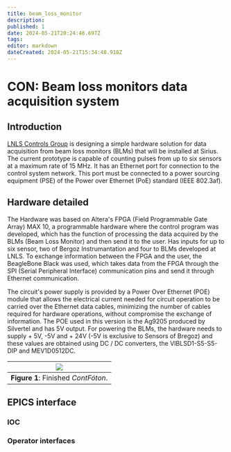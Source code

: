 ```yaml
---
title: beam_loss_monitor
description: 
published: 1
date: 2024-05-21T20:24:48.697Z
tags: 
editor: markdown
dateCreated: 2024-05-21T15:34:48.918Z
---
```


# CON: Beam loss monitors data acquisition system

## Introduction

[LNLS Controls Group](/Machine/Groups/CON) is designing a simple hardware solution for data acquisition from beam loss monitors (BLMs) that will be installed at Sirius. The current prototype is capable of counting pulses from up to six sensors at a maximum rate of 15 MHz. It has an Ethernet port for connection to the control system network. This port must be connected to a power sourcing equipment (PSE) of the Power over Ethernet (PoE) standard (IEEE 802.3af).

## Hardware detailed

The Hardware was based on Altera's FPGA (Field Programmable Gate Array) MAX 10, a programmable hardware where the control program was developed, which has the function of processing the data acquired by the BLMs (Beam Loss Monitor) and then send it to the user.
Has inputs for up to six sensor, two of Bergoz Instrumantation and four to BLMs developed at LNLS. 
To exchange information between the FPGA and the user, the BeagleBone Black was used, which takes data from the FPGA through the SPI (Serial Peripheral Interface) communication pins and send it  through Ethernet communication.

The circuit's power supply is provided by a Power Over Ethernet (POE) module that allows the electrical current needed for circuit operation to be carried over the Ethernet data cables, minimizing the number of cables required for hardware operations, without compromise the exchange of information. The POE used in this version is the Ag9205 produced by Silvertel and has 5V output. For powering the BLMs, the hardware needs to supply + 5V, -5V and + 24V (-5V is exclusive to Sensors of Bregoz) and these values are obtained using DC / DC converters, the VIBLSD1-S5-S5-DIP and MEV1D0512DC.


|![](/img/groups/con/beam_loss_monitor/ContFóton.jpg)|
|-|
|**Figure 1**: Finished *ContFóton*.|

## EPICS interface

### IOC

### Operator interfaces
